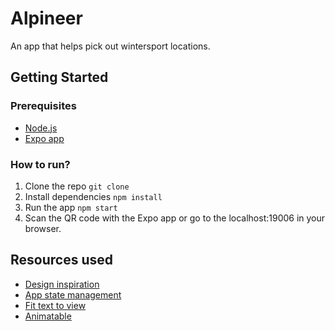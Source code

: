 # Alpineer
An app that helps pick out wintersport locations.

## Getting Started
### Prerequisites
- [Node.js](https://nodejs.org/en/)
- [Expo app](https://expo.io/tools#client)

### How to run?
1. Clone the repo
``` git clone ```
2. Install dependencies
``` npm install ```
3. Run the app
``` npm start ```
4. Scan the QR code with the Expo app or go to the localhost:19006 in your browser.

## Resources used
- [Design inspiration](https://dribbble.com)
- [App state management](https://reactnative.dev/)
- [Fit text to view](https://reactnative.dev/docs/text#adjustsfontsizetofit)
- [Animatable](https://github.com/oblador/react-native-animatable)